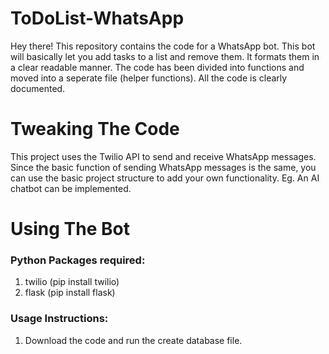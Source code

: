 # ToDoList-WhatsApp
Hey there! This repository contains the code for a WhatsApp bot. This bot will basically let you add tasks to a list and remove them. It formats them in a clear readable manner. The code has been divided into functions and moved into a seperate file (helper functions). All the code is clearly documented.

# Tweaking The Code
This project uses the Twilio API to send and receive WhatsApp messages. Since the basic function of sending WhatsApp messages is the same, you can use the basic project structure to add your own functionality. Eg. An AI chatbot can be implemented.

# Using The Bot
### Python Packages required:
1. twilio (pip install twilio)
2. flask (pip install flask)

### Usage Instructions:
1. Download the code and run the create database file.
